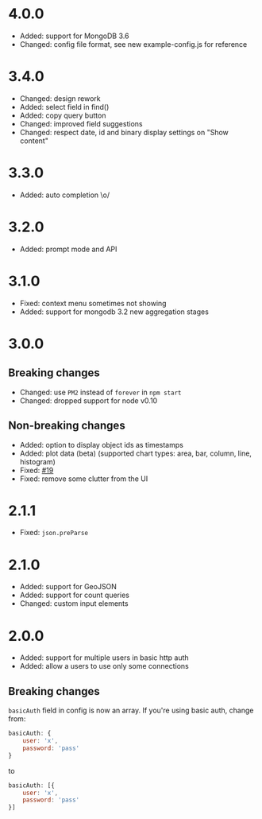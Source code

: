 # 4.0.0
* Added: support for MongoDB 3.6
* Changed: config file format, see new example-config.js for reference

# 3.4.0
* Changed: design rework
* Added: select field in find()
* Added: copy query button
* Changed: improved field suggestions
* Changed: respect date, id and binary display settings on "Show content"

# 3.3.0
* Added: auto completion \o/

# 3.2.0
* Added: prompt mode and API

# 3.1.0
* Fixed: context menu sometimes not showing
* Added: support for mongodb 3.2 new aggregation stages

# 3.0.0

## Breaking changes
* Changed: use `PM2` instead of `forever` in `npm start`
* Changed: dropped support for node v0.10

## Non-breaking changes
* Added: option to display object ids as timestamps
* Added: plot data (beta) (supported chart types: area, bar, column, line, histogram)
* Fixed: [#19](https://github.com/clubedaentrega/node-mongo-admin/issues/19)
* Fixed: remove some clutter from the UI

# 2.1.1
* Fixed: `json.preParse`

# 2.1.0
* Added: support for GeoJSON
* Added: support for count queries
* Changed: custom input elements

# 2.0.0
* Added: support for multiple users in basic http auth
* Added: allow a users to use only some connections

## Breaking changes
`basicAuth` field in config is now an array. If you're using basic auth, change from:

```js
basicAuth: {
	user: 'x',
	password: 'pass'
}
```

to

```js
basicAuth: [{
	user: 'x',
	password: 'pass'
}]
```